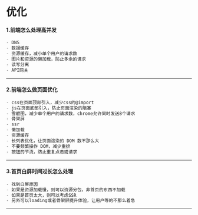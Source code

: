 # 优化
#### 1.前端怎么处理高并发
```js
- DNS
- 数据缓存
- 资源缓存，减小单个用户的请求数
- 图片和资源的懒加载，防止多余的请求
- 读写分离
- API网关
```
---
#### 2.前端怎么做页面优化
```js
- css在页面顶部引入，减少css的@import
- js在页面底部引入，防止页面渲染的阻塞
- 雪碧图，减少单个用户的请求数，chrome允许同时发送8个请求
- 骨架屏
- ssr
- 懒加载
- 资源缓存
- 长列表优化，让页面渲染的 DOM 数不那么大
- 不要频繁操作 DOM，减少重排
- 按钮的节流，防止重复点击或请求
```
---
#### 3.首页白屏时间过长怎么处理
```js
- 找到白屏原因
- 如果是资源加载慢，则可以资源分包，非首页的东西不加载
- 如果是首页太大，则可以考虑SSR
- 另外可以loading或者骨架屏提升体验，让用户等的不那么着急
```
---